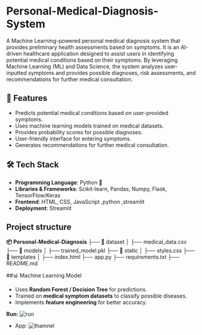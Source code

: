 # Personal-Medical-Diagnosis-System
A Machine Learning-powered personal medical diagnosis system that provides preliminary health assessments based on symptoms. It is an AI-driven healthcare application designed to assist users in identifying potential medical conditions based on their symptoms. By leveraging Machine Learning (ML) and Data Science, the system analyzes user-inputted symptoms and provides possible diagnoses, risk assessments, and recommendations for further medical consultation. 

## 📌 Features
- Predicts potential medical conditions based on user-provided symptoms.
- Uses machine learning models trained on medical datasets.
- Provides probability scores for possible diagnoses.
- User-friendly interface for entering symptoms.
- Generates recommendations for further medical consultation.

## 🛠️ Tech Stack
- **Programming Language**: Python 🐍  
- **Libraries & Frameworks**: Scikit-learn, Pandas, Numpy, Flask, TensorFlow/Keras  
- **Frontend**: HTML, CSS, JavaScript ,python ,streamlit
- **Deployment**: Streamlit  

## Project structure 

**📦 Personal-Medical-Diagnosis**
├── 📁 dataset
│   ├── medical_data.csv
├── 📁 models
│   ├── trained_model.pkl
├── 📁 static
│   ├── styles.css
├── 📁 templates
│   ├── index.html
├── app.py
├── requirements.txt
├── README.md

##📊 Machine Learning Model
- Uses **Random Forest / Decision Tree** for predictions.
- Trained on **medical symptom datasets** to classify possible diseases.
- Implements **feature engineering** for better accuracy.

**Run:** ![run](https://github.com/user-attachments/assets/7530e4c9-fb78-4842-a06d-2a385b2c7ba0)


* App:
  ![thamnel](https://github.com/user-attachments/assets/43bbbac6-3916-443c-8be3-17b9479cc846)



